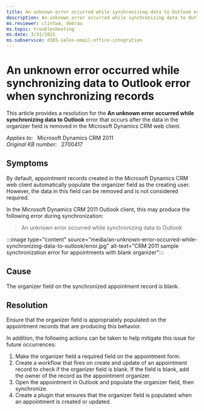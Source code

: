 ```yaml
---
title: An unknown error occurred while synchronizing data to Outlook error when synchronizing records
description: An unknown error occurred while synchronizing data to Outlook error occurs when synchronizing records after the data in the organizer field is removed. Provides a resolution.
ms.reviewer: clintwa, debrau
ms.topic: troubleshooting
ms.date: 3/31/2021
ms.subservice: d365-sales-email-office-integration
---
```

# An unknown error occurred while synchronizing data to Outlook error when synchronizing records

This article provides a resolution for the **An unknown error occurred while synchronizing data to Outlook** error that occurs after the data in the organizer field is removed in the Microsoft Dynamics CRM web client.

_Applies to:_ &nbsp; Microsoft Dynamics CRM 2011  
_Original KB number:_ &nbsp; 2700417

## Symptoms

By default, appointment records created in the Microsoft Dynamics CRM web client automatically populate the organizer field as the creating user. However, the data in this field can be removed and is not considered required.

In the Microsoft Dynamics CRM 2011 Outlook client, this may produce the following error during synchronization:

> An unknown error occurred while synchronizing data to Outlook

:::image type="content" source="media/an-unknown-error-occurred-while-synchronizing-data-to-outlook/error.jpg" alt-text="CRM 2011 sample synchronization error for appointments with blank organizer":::

## Cause

The organizer field on the synchronized appointment record is blank.

## Resolution

Ensure that the organizer field is appropriately populated on the appointment records that are producing this behavior.

In addition, the following actions can be taken to help mitigate this issue for future occurrences:

1. Make the organizer field a required field on the appointment form.
2. Create a workflow that fires on create and update of an appointment record to check if the organizer field is blank. If the field is blank, add the owner of the record as the appointment organizer.
3. Open the appointment in Outlook and populate the organizer field, then synchronize.
4. Create a plugin that ensures that the organizer field is populated when an appointment is created or updated.
